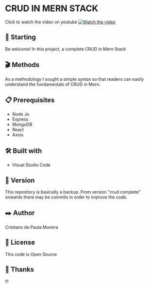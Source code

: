 # CRUD IN MERN STACK

Click to watch the video on youtube 
[![Watch the video](https://user-images.githubusercontent.com/91747232/169192416-f5555c22-0635-4333-9711-d4d5bbab69fe.png)](https://www.youtube.com/watch?v=KgmVSrhSkow&t=49s)

## 🚀 Starting

Be welcome! In this project, a complete CRUD in Mern Stack

## 🎬 Methods

As a methodology I sought a simple syntax so that readers can easily understand the fundamentals of CRUD in Mern.

## 📋 Prerequisites

* Node Js
* Express
* MongoDB
* React
* Axios

## 🛠️ Built with

* Visual Studio Code

## 📌 Version

This repository is basically a backup. From version "crud complete" onwards there may be commits in order to improve the code.

## ✒️ Author

Cristiano de Paula Moreira

## 📄 License

This code is Open Source

## 🎁 Thanks

 🤓
